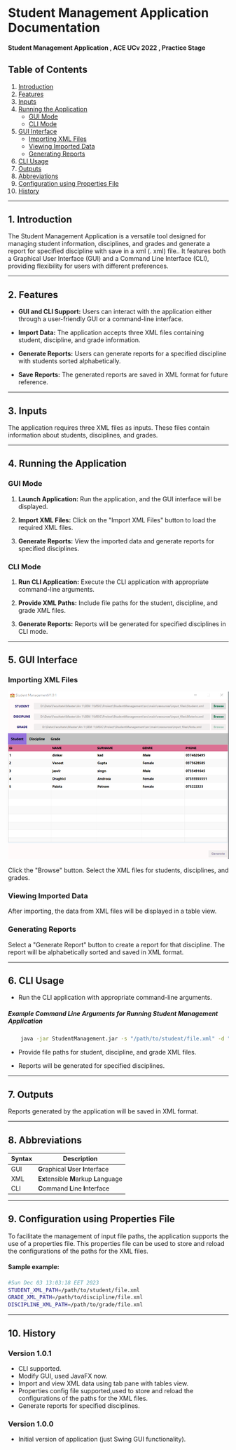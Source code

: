 # Student Management Application Documentation

#### Student Management Application , ACE UCv 2022 , Practice Stage

## Table of Contents

1. [Introduction](#introduction)
2. [Features](#features)
3. [Inputs](#inputs)
4. [Running the Application](#running-the-application)
    - [GUI Mode](#gui-mode)
    - [CLI Mode](#cli-mode)
5. [GUI Interface](#gui-interface)
    - [Importing XML Files](#importing-xml-files)
    - [Viewing Imported Data](#viewing-imported-data)
    - [Generating Reports](#generating-reports)
6. [CLI Usage](#cli-usage)
7. [Outputs](#outputs)
8. [Abbreviations](#abbreviations)
9. [Configuration using Properties File](#configuration-using-properties-file)
10. [History](#history)

----------------------------

## 1. Introduction <a name="introduction"></a>

The Student Management Application is a versatile tool designed for managing student information, disciplines, and
grades and generate a report for specified discipline with save in a xml (. xml) file.. It features both a Graphical
User Interface (GUI) and a Command Line Interface (CLI), providing flexibility for
users with different preferences.

----------------------------

## 2. Features <a name="features"></a>

- **GUI and CLI Support:** Users can interact with the application either through a user-friendly GUI or a command-line
  interface.


- **Import Data:** The application accepts three XML files containing student, discipline, and grade information.


- **Generate Reports:** Users can generate reports for a specified discipline with students sorted alphabetically.


- **Save Reports:** The generated reports are saved in XML format for future reference.

----------------------------

## 3. Inputs <a name="inputs"></a>

The application requires three XML files as inputs. These files contain information about students, disciplines, and
grades.

----------------------------

## 4. Running the Application <a name="running-the-application"></a>

### GUI Mode <a name="gui-mode"></a>

1. **Launch Application:** Run the application, and the GUI interface will be displayed.

2. **Import XML Files:** Click on the "Import XML Files" button to load the required XML files.

3. **Generate Reports:** View the imported data and generate reports for specified disciplines.

### CLI Mode <a name="cli-mode"></a>

1. **Run CLI Application:** Execute the CLI application with appropriate command-line arguments.

2. **Provide XML Paths:** Include file paths for the student, discipline, and grade XML files.

3. **Generate Reports:** Reports will be generated for specified disciplines in CLI mode.

----------------------------

## 5. GUI Interface <a name="gui-interface"></a>

### Importing XML Files <a name="importing-xml-files"></a>

![img.png](img.png)

Click the "Browse" button.
Select the XML files for students, disciplines, and grades.

### Viewing Imported Data <a name="viewing-imported-data"></a>

After importing, the data from XML files will be displayed in a table view.

### Generating Reports <a name="generating-reports"></a>

Select a  "Generate Report" button to create a report for that discipline. The report will be alphabetically sorted and
saved in XML format.


----------------------------

## 6. CLI Usage <a name="cli-usage"></a>

- Run the CLI application with appropriate command-line arguments.

##### Example Command Line Arguments for Running Student Management Application

```bash
    java -jar StudentManagement.jar -s "/path/to/student/file.xml" -d "/path/to/discipline/file.xml" -g "/path/to/grade/file.xml" -o "/path/to/output/file.xml"
```

- Provide file paths for student, discipline, and grade XML files.


- Reports will be generated for specified disciplines.

----------------------------

## 7. Outputs <a name="outputs"></a>

Reports generated by the application will be saved in XML format.

----------------------------

## 8. Abbreviations <a name="abbreviations"></a>

| Syntax | Description                            |
|--------|----------------------------------------|
| GUI    | **G**raphical **U**ser **I**nterface   |
| XML    | **Ex**tensible **M**arkup **L**anguage |
| CLI    | **C**ommand **L**ine **I**nterface     |

----------------------------

## 9. Configuration using Properties File <a name="configuration-using-properties-file"></a>

To facilitate the management of input file paths, the application supports the use of a properties file. This properties
file can be used to store and reload the configurations of the paths for the XML files.

#### Sample example:

```bash
#Sun Dec 03 13:03:18 EET 2023
STUDENT_XML_PATH=/path/to/student/file.xml
GRADE_XML_PATH=/path/to/discipline/file.xml
DISCIPLINE_XML_PATH=/path/to/grade/file.xml
```

---------------

## 10. History <a name="history"></a>

### Version 1.0.1

- CLI supported.
- Modify GUI, used JavaFX now.
- Import and view XML data using tab pane with tables view.
- Properties config file supported,used to store and reload the configurations of the paths for the XML files.
- Generate reports for specified disciplines.

### Version 1.0.0

- Initial version of application (just Swing GUI functionality).